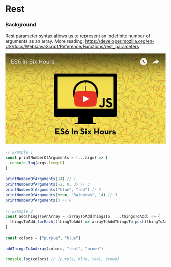 # Rest

### Background
Rest parameter syntax allows us to represent an indefinite number of arguments as an array. More
reading: https://developer.mozilla.org/en-US/docs/Web/JavaScript/Reference/Functions/rest_parameters

[![example-link](../media/youtube-example-image.png)](https://youtu.be/L7ufbAVZUKg)

```js
// Example 1
const printNumberOfArguments = (...args) => {
  console.log(args.length)
}

printNumberOfArguments(14) // 1
printNumberOfArguments(-2, 0, 3) // 3
printNumberOfArguments("blue", "red") // 2
printNumberOfArguments(true, "Rainbows", 14) // 3
printNumberOfArguments() // 0

// Example 2
const addThingsToAnArray = (arrayToAddThingsTo, ...thingsToAdd) => {
  thingsToAdd.forEach((thingToAdd) => arrayToAddThingsTo.push(thingToAdd))
}

const colors = ["purple", "blue"]

addThingsToAnArray(colors, "teal", "brown")

console.log(colors) // [purple, blue, teal, brown]
```
